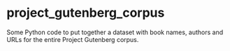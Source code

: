 # project_gutenberg_corpus
Some Python code to put together a dataset with book names, authors and URLs for the entire Project Gutenberg corpus.
